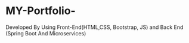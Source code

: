 # MY-Portfolio-
Developed By Using Front-End(HTML,CSS, Bootstrap, JS) and Back End (Spring Boot And Microservices)
